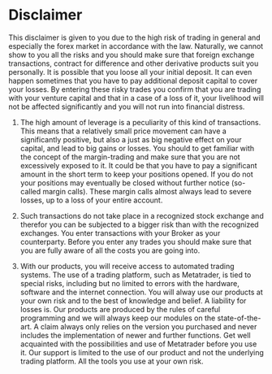 # Disclaimer

This disclaimer is given to you due to the high risk of trading in general and especially the forex market in accordance with the law. Naturally, we cannot show to you all the risks and you should make sure that foreign exchange transactions, contract for difference and other derivative products suit you personally. It is possible that you loose all your initial deposit. It can even happen sometimes that you have to pay additional deposit capital to cover your losses. By entering these risky trades you confirm that you are trading with your venture capital and that in a case of a loss of it, your livelihood will not be affected significantly and you will not run into financial distress.

1. The high amount of leverage is a peculiarity of this kind of transactions. This means that a relatively small price movement can have a significantly positive, but also a just as big negative effect on your capital, and lead to big gains or losses. You should to get familiar with the concept of the margin-trading and make sure that you are not excessively exposed to it. It could be that you have to pay a significant amount in the short term to keep your positions opened. If you do not your positions may eventually be closed without further notice (so-called margin calls). These margin calls almost always lead to severe losses, up to a loss of your entire account.

2. Such transactions do not take place in a recognized stock exchange and therefor you can be subjected to a bigger risk than with the recognized exchanges. You enter transactions with your Broker as your counterparty. Before you enter any trades you should make sure that you are fully aware of all the costs you are going into.

3. With our products, you will receive access to automated trading systems. The use of a trading platform, such as Metatrader, is tied to special risks, including but no limited to errors with the hardware, software and the internet connection. You will alway use our products at your own risk and to the best of knowledge and belief. A liability for losses is. Our products are produced by the rules of careful programming and we will always keep our modules on the state-of-the-art. A claim always only relies on the version you purchased and never includes the implementation of newer and further functions. Get well acquainted with the possibilities and use of Metatrader before you use it. Our support is limited to the use of our product and not the underlying trading platform. All the tools you use at your own risk.
